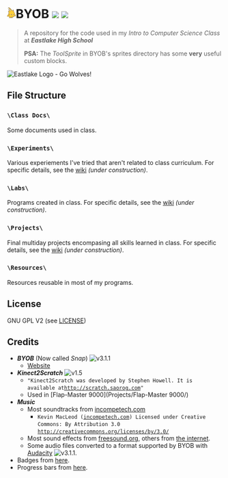 <img src="https://raw.githubusercontent.com/timtim17/BYOB/master/Class%20Docs/Alonso.gif" height="25" />BYOB ![](http://progressed.io/bar/100?title=class+progress)&nbsp;![](http://img.shields.io/badge/year-freshman-red.svg?style=flat)
====

> A repository for the code used in my _Intro to Computer Science Class_ at **_Eastlake High School_**
>
> **PSA:** The _ToolSprite_ in BYOB's sprites directory has some **very** useful custom blocks.

<img alt="Eastlake Logo - Go Wolves!" title="Eastlake Logo - Go Wolves!" src="http://www.lwsd.org/school/EHS/SiteCollectionImages/Eastlake%20Wolf%20Logo%20Converted.jpg" width="200" height="200" />

File Structure
--------------

### `\Class Docs\`
Some documents used in class.

### `\Experiments\`
Various experiements I've tried that aren't related to class curriculum. For specific details, see the [wiki](# "Wiki") _(under construction)_.

### `\Labs\`
Programs created in class. For specific details, see the [wiki](# "Wiki") _(under construction)_.

### `\Projects\`
Final multiday projects encompasing all skills learned in class. For specific details, see the [wiki](# "Wiki") _(under construction)_.

### `\Resources\`
Resources reusable in most of my programs.

License
-------

GNU GPL V2 (see [LICENSE](LICENSE))

Credits
-------

- **_BYOB_** (Now called _Snap_) ![v3.1.1](http://img.shields.io/badge/version-3.1.1-blue.svg?style=flat)
	- [Website](http://snap.berkeley.edu/)
- **_Kinect2Scratch_** ![v1.5](http://img.shields.io/badge/version-1.5-blue.svg?style=flat)
	- `"Kinect2Scratch was developed by Stephen Howell. It is available at`[`http://scratch.saorog.com`](http://scratch.saorog.com)`"`
	- Used in [Flap-Master 9000](Projects/Flap-Master 9000/)
- **_Music_**
	- Most soundtracks from [incompetech.com](http://www.incompetech.com)
		- `Kevin MacLeod (`[`incompetech.com`](http://incompetech.com/)`) Licensed under Creative Commons: By Attribution 3.0 `[`http://creativecommons.org/licenses/by/3.0/`](http://creativecommons.org/licenses/by/3.0/)
	- Most sound effects from [freesound.org](http://www.freesound.org), others from [the internet](http://lmgtfy.com/?q=flappy+bird+sound+effects).
	- Some audio files converted to a format supported by BYOB with [Audacity](http://audacity.sourceforge.net/) ![v3.1.1](http://img.shields.io/badge/version-latest-blue.svg?style=flat).
- Badges from [here](http://shields.io/).
- Progress bars from [here](https://github.com/fehmicansaglam/progressed.io).
